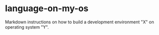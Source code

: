 language-on-my-os
=================

Markdown instructions on how to build a development environment "X" on operating system "Y". 




